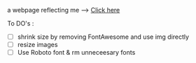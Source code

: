  a webpage reflecting me --> [Click here](https://abrar-altaf92.web.app)


To DO's :
- [ ] shrink size by removing FontAwesome and use img directly
- [ ] resize images
- [ ] Use Roboto font & rm unneceesary fonts

